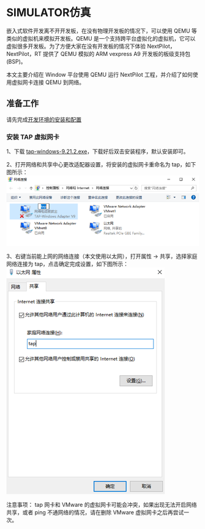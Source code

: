 # SIMULATOR仿真

嵌入式软件开发离不开开发板，在没有物理开发板的情况下，可以使用 QEMU 等类似的虚拟机来模拟开发板。QEMU 是一个支持跨平台虚拟化的虚拟机，它可以虚拟很多开发板。为了方便大家在没有开发板的情况下体验 NextPilot，NextPilot，RT 提供了 QEMU 模拟的 ARM vexpress A9 开发板的板级支持包 (BSP)。

本文主要介绍在 Window 平台使用 QEMU 运行 NextPilot 工程，并介绍了如何使用虚拟网卡连接 QEMU 到网络。


## 准备工作
请先完成[开发环境的安装和配置](../A.%E5%BF%AB%E9%80%9F%E5%85%A5%E9%97%A8/1-toolchain.md)

### 安装 TAP 虚拟网卡

1、下载 [tap-windows-9.21.2.exe](https://pan.baidu.com/s/1h2BmdL9myK6S0g8TlfSW0g)，下载好后双击安装程序，默认安装即可。

2、打开网络和共享中心更改适配器设置，将安装的虚拟网卡重命名为 tap，如下图所示：
![](./image/tap_rename.png)

3、右键当前能上网的网络连接（本文使用以太网），打开属性 -> 共享，选择家庭网络连接为 tap，点击确定完成设置，如下图所示：
![](./image/tap_share_internet.png)

注意事项： tap 网卡和 VMware 的虚拟网卡可能会冲突，如果出现无法开启网络共享，或者 ping 不通网络的情况，请在删除 VMware 虚拟网卡之后再尝试一次。